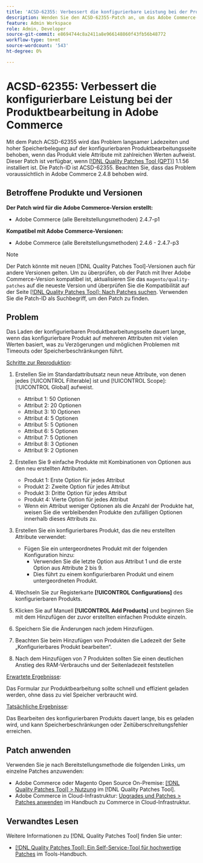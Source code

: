 ```yaml
---
title: 'ACSD-62355: Verbessert die konfigurierbare Leistung bei der Produktbearbeitung in Adobe Commerce'
description: Wenden Sie den ACSD-62355-Patch an, um das Adobe Commerce-Problem zu beheben, bei dem die konfigurierbare Produktbearbeitungsseite langsam geladen wird, wenn das Produkt auf vielen Attributen mit vielen Werten basiert.
feature: Admin Workspace
role: Admin, Developer
source-git-commit: e8694744c8a2411a8e966148860f43fb56b48772
workflow-type: tm+mt
source-wordcount: '543'
ht-degree: 0%

---
```


# ACSD-62355: Verbessert die konfigurierbare Leistung bei der Produktbearbeitung in Adobe Commerce

Mit dem Patch ACSD-62355 wird das Problem langsamer Ladezeiten und hoher Speicherbelegung auf der konfigurierbaren Produktbearbeitungsseite behoben, wenn das Produkt viele Attribute mit zahlreichen Werten aufweist. Dieser Patch ist verfügbar, wenn [[!DNL Quality Patches Tool (QPT)]](/help/tools/quality-patches-tool/quality-patches-tool-to-self-serve-quality-patches.md) 1.1.56 installiert ist. Die Patch-ID ist ACSD-62355. Beachten Sie, dass das Problem voraussichtlich in Adobe Commerce 2.4.8 behoben wird.

## Betroffene Produkte und Versionen

**Der Patch wird für die Adobe Commerce-Version erstellt:**

* Adobe Commerce (alle Bereitstellungsmethoden) 2.4.7-p1

**Kompatibel mit Adobe Commerce-Versionen:**

* Adobe Commerce (alle Bereitstellungsmethoden) 2.4.6 - 2.4.7-p3

>[!NOTE]
>
>Der Patch könnte mit neuen [!DNL Quality Patches Tool]-Versionen auch für andere Versionen gelten. Um zu überprüfen, ob der Patch mit Ihrer Adobe Commerce-Version kompatibel ist, aktualisieren Sie das `magento/quality-patches` auf die neueste Version und überprüfen Sie die Kompatibilität auf der Seite [[!DNL Quality Patches Tool]: Nach Patches suchen](https://experienceleague.adobe.com/tools/commerce-quality-patches/index.html?lang=de). Verwenden Sie die Patch-ID als Suchbegriff, um den Patch zu finden.

## Problem

Das Laden der konfigurierbaren Produktbearbeitungsseite dauert lange, wenn das konfigurierbare Produkt auf mehreren Attributen mit vielen Werten basiert, was zu Verzögerungen und möglichen Problemen mit Timeouts oder Speicherbeschränkungen führt.

<u>Schritte zur Reproduktion</u>:

1. Erstellen Sie im Standardattributsatz neun neue Attribute, von denen jedes [!UICONTROL Filterable] ist und [!UICONTROL Scope]: [!UICONTROL Global] aufweist.
   * Attribut 1: 50 Optionen
   * Attribut 2: 20 Optionen
   * Attribut 3: 10 Optionen
   * Attribut 4: 5 Optionen
   * Attribut 5: 5 Optionen
   * Attribut 6: 5 Optionen
   * Attribut 7: 5 Optionen
   * Attribut 8: 3 Optionen
   * Attribut 9: 2 Optionen

1. Erstellen Sie 9 einfache Produkte mit Kombinationen von Optionen aus den neu erstellten Attributen.
   * Produkt 1: Erste Option für jedes Attribut
   * Produkt 2: Zweite Option für jedes Attribut
   * Produkt 3: Dritte Option für jedes Attribut
   * Produkt 4: Vierte Option für jedes Attribut
   * Wenn ein Attribut weniger Optionen als die Anzahl der Produkte hat, weisen Sie die verbleibenden Produkte den zufälligen Optionen innerhalb dieses Attributs zu.

1. Erstellen Sie ein konfigurierbares Produkt, das die neu erstellten Attribute verwendet:
   * Fügen Sie ein untergeordnetes Produkt mit der folgenden Konfiguration hinzu:
      * Verwenden Sie die letzte Option aus Attribut 1 und die erste Option aus Attribute 2 bis 9.
      * Dies führt zu einem konfigurierbaren Produkt und einem untergeordneten Produkt.
1. Wechseln Sie zur Registerkarte **[!UICONTROL Configurations]** des konfigurierbaren Produkts.
1. Klicken Sie auf Manuell **[!UICONTROL Add Products]** und beginnen Sie mit dem Hinzufügen der zuvor erstellten einfachen Produkte einzeln.
1. Speichern Sie die Änderungen nach jedem Hinzufügen.
1. Beachten Sie beim Hinzufügen von Produkten die Ladezeit der Seite „Konfigurierbares Produkt bearbeiten“.
1. Nach dem Hinzufügen von 7 Produkten sollten Sie einen deutlichen Anstieg des RAM-Verbrauchs und der Seitenladezeit feststellen

<u>Erwartete Ergebnisse</u>:

Das Formular zur Produktbearbeitung sollte schnell und effizient geladen werden, ohne dass zu viel Speicher verbraucht wird.

<u>Tatsächliche Ergebnisse</u>:

Das Bearbeiten des konfigurierbaren Produkts dauert lange, bis es geladen wird, und kann Speicherbeschränkungen oder Zeitüberschreitungsfehler erreichen.

## Patch anwenden

Verwenden Sie je nach Bereitstellungsmethode die folgenden Links, um einzelne Patches anzuwenden:

* Adobe Commerce oder Magento Open Source On-Premise: [[!DNL Quality Patches Tool] > Nutzung](/help/tools/quality-patches-tool/usage.md) im [!DNL Quality Patches Tool].
* Adobe Commerce in Cloud-Infrastruktur: [Upgrades und Patches > Patches anwenden](https://experienceleague.adobe.com/docs/commerce-cloud-service/user-guide/develop/upgrade/apply-patches.html?lang=de) im Handbuch zu Commerce in Cloud-Infrastruktur.

## Verwandtes Lesen

Weitere Informationen zu [!DNL Quality Patches Tool] finden Sie unter:

* [[!DNL Quality Patches Tool]: Ein Self-Service-Tool für hochwertige Patches](/help/tools/quality-patches-tool/quality-patches-tool-to-self-serve-quality-patches.md) im Tools-Handbuch.
